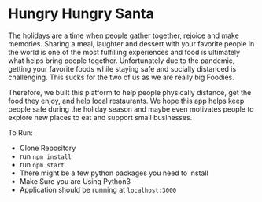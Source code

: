 # Hungry Hungry Santa

The holidays are a time when people gather together, rejoice and make memories. Sharing a meal, laughter and dessert with your favorite people in the world is one of the most fulfilling experiences and food is ultimately what helps bring people together. Unfortunately due to the pandemic, getting your favorite foods while staying safe and socially distanced is challenging. This sucks for the two of us as we are really big Foodies.

Therefore, we built this platform to help people physically distance, get the food they enjoy, and help local restaurants. We hope this app helps keep people safe during the holiday season and maybe even motivates people to explore new places to eat and support small businesses.

To Run:

- Clone Repository
- run `npm install`
- run `npm start`
- There might be a few python packages you need to install
- Make Sure you are Using Python3
- Application should be running at `localhost:3000`
